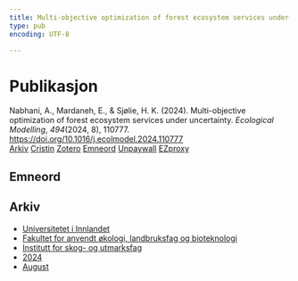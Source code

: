 ```yaml
---
title: Multi-objective optimization of forest ecosystem services under uncertainty
type: pub
encoding: UTF-8

---
```

<h1>Publikasjon</h1>
<article id="csl-bib-container-7J2JG36M" class="csl-bib-container">
  <div class="csl-bib-body"> <div class="csl-entry">Nabhani, A., Mardaneh, E., &#38; Sjølie, H. K. (2024). Multi-objective optimization of forest ecosystem services under uncertainty. <i>Ecological Modelling</i>, <i>494</i>(2024, 8), 110777. <a href="https://doi.org/10.1016/j.ecolmodel.2024.110777">https://doi.org/10.1016/j.ecolmodel.2024.110777</a></div> </div>
  <div class="csl-bib-buttons">
    <a href="#taxonomy-article-7J2JG36M" alt="archive" class="csl-bib-button">Arkiv</a>
    <a href="https://app.cristin.no/results/show.jsf?id=2284333" alt="Cristin" class="csl-bib-button">Cristin</a>
    <a href="http://zotero.org/groups/5881554/items/7J2JG36M" alt="Zotero" class="csl-bib-button">Zotero</a>
    <a href="#keywords-article-7J2JG36M" alt="keywords" class="csl-bib-button">Emneord</a>
    <a href="https://doi.org/10.1016/j.ecolmodel.2024.110777" alt="Unpaywall" class="csl-bib-button">Unpaywall</a>
    <a href="https://doi.org/10.1016/j.ecolmodel.2024.110777" alt="EZproxy" class="csl-bib-button">EZproxy</a>
  </div>
  <div id="csl-bib-meta-container-7J2JG36M"></div>
</article>
<div id="csl-bib-meta-7J2JG36M" class="csl-bib-meta">
  <article id="keywords-article-7J2JG36M" class="keywords-article">
    <h1>Emneord</h1>
    
  </article>
  <article id="taxonomy-article-7J2JG36M" class="taxonomy-article">
    <h1>Arkiv</h1>
    <ul>
      <li>
        <a href="/nn/archive/?key=3DCRN523">Universitetet i Innlandet</a>
      </li>
      <li>
        <a href="/nn/archive/?key=T77LXH6D">Fakultet for anvendt økologi, landbruksfag og bioteknologi</a>
      </li>
      <li>
        <a href="/nn/archive/?key=7TRARPE3">Institutt for skog- og utmarksfag</a>
      </li>
      <li>
        <a href="/nn/archive/?key=A4XX8HDP">2024</a>
      </li>
      <li>
        <a href="/nn/archive/?key=HFYJIYIE">August</a>
      </li>
    </ul>
  </article>
</div>
